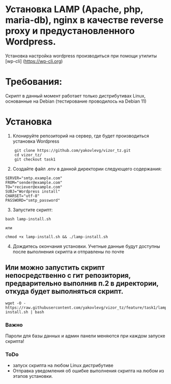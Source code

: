 # Установка LAMP (Apache, php, maria-db), nginx в качестве reverse proxy и предустановленного Wordpress.
Установка настройка wordpress производиться при помощи утилиты [wp-cli] (https://wp-cli.org)

# Требования:
  Скрипт в данный момент работает только дистрибутивах Linux, основанные на Debian (тестирование проводилось на Debian 11)

# Установка

1. Клонируйте репозиторий на сервер, где будет производиться установка Wordpress
```
    git clone https://github.com/yakovlevg/vizor_tz.git
    cd vizor_tz/
    git checkout task1

```

2. Создайте файл .env в данной директории следующего содержания:

```
SERVER="smtp.example.com"
FROM="sender@example.com"
TO="reciever@example.com"
SUBJ="Wordpress install"
CHARSET="utf-8"
PASSWORD="smtp_password"
```
3. Запустите скрипт:

```
bash lamp-install.sh

или 

chmod +x lamp-install.sh && ./lamp-install.sh

```
4. Дождитесь окончания установки. Учетные данные будут доступны после выполнения скрипта и отправлены по почте

## Или можно запустить скрипт непосредственно с гит репозитория, предварительно выполнив п.2 в директории, откуда будет выполняться скрипт.

```
wget -O - https://raw.githubusercontent.com/yakovlevg/vizor_tz/feature/task1/lamp-install.sh | bash

```
### Важно
Пароли для базы данных и админ панели меняются при каждом запуске скрипта!

### ToDo
 - запуск скрипта на любом Linux дистрибутиве
 - Отправка уведомления об ошибке выполнения скрипта на любом из этапов установки.


